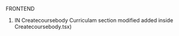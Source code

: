 FRONTEND

1. IN Createcoursebody  Curriculam section modified added inside Createcoursebody.tsx)




